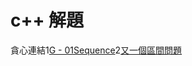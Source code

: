 # c++ 解題
貪心連結1[G - 01Sequence](https://atcoder.jp/contests/abc216/tasks/abc216_g)2[又一個區間問題](https://codeforces.com/group/CaGRR8aOQ6/contest/341902/problem/C)
